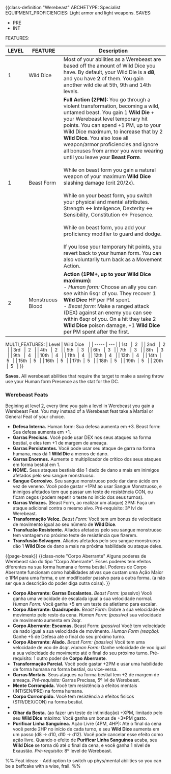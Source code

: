 {{class-definition "Werebeast"
ARCHETYPE: Specialist
EQUIPMENT_PROFICIENCIES: Light armor and light weapons.
SAVES:
- PRE
- INT

FEATURES:

| LEVEL | FEATURE | Description |
| ---- | ---- | ---- |
| 1 | Wild Dice | Most of your abilities as a Werebeast are based off the amount of Wild Dice you have. By default, your Wild Die is a **d8**, and you have **2** of them. You gain another wild die at 5th, 9th and 14th levels. |
| 1 | Beast Form | **Full Action (2PM):** You go through a violent transformation, becoming a wild, untamed beast. You gain 1 **Wild Die** + your Werebeast level temporary hit points. You can spend +1 PM, up to your Wild Dice maximum, to increase that by 2 **Wild Dice**. You also lose all weapon/armor proficiencies and ignore all bonuses from armor you were wearing until you leave your **Beast Form**.<br><br>While on beast form you gain a natural weapon of your maximum **Wild Dice** slashing damage (crit 20/2x).<br><br>While on your beast form, you switch your physical and mental attributes. Strength <-> Inteligence, Dexterity <-> Sensibility, Constitution <-> Presence.<br><br>While on beast form, you add your proficiency modifier to guard and dodge.<br><br>If you lose your temporary hit points, you revert back to your human form. You can also voluntarily turn back as a Movement Action.<br> |
| 2 | Monstruous Blood | **Action (1PM+, up to your Wild Dice maximum):**<br>- *Human form:* Choose an ally you can see within 6sqr of you. They recover 1 **Wild Dice** HP per PM spent.<br>- *Beast form:* Make a ranged attack (DEX) against an enemy you can see within 6sqr of you. On a hit they take 2 **Wild Dice** poison damage, +1 **Wild Dice** per PM spent after the first.<br> |

MULTI_FEATURES:
| Level | Wild Dice    |
| ----- | --- |
| 1st   |  2   |
| 2nd   |  2   |
| 3rd   |  2   |
| 4th   |  2   |
| 5th   |  3   |
| 6th   |  3   |
| 7th   |  3   |
| 8th   |  3   |
| 9th   |  4   |
| 10th  |  4   |
| 11th  |  4   |
| 12th  |  4   |
| 13th  |  4   |
| 14th  |  5   |
| 15th  |  5   |
| 16th  |  5   |
| 17th  |  5   |
| 18th  |  5   |
| 19th  |  5   |
| 20th  |  5   |
}}


**Saves.** All werebeast abilities that require the target to make a saving throw use your Human form Presence as the stat for the DC.

### Werebeast Feats

Begining at level 2, every time you gain a level in Werebeast you gain a Werebeast Feat. You may instead of a Werebeast feat take a Martial or General Feat of your choice.

- **Defesa Interna.** Human form: Sua defesa aumenta em +3. Beast form: Sua defesa aumenta em +1.
- **Garras Precisas.** Você pode usar DEX nos seus ataques na forma bestial, e eles tem +1 de margem de ameaça. 
- **Garras Persistentes.** Você pode usar seu ataque de garra na forma humana, mas dá 1 **Wild Die** a menos de dano. 
- **Garras Enormes.** Aumente o multiplicador de crítico dos seus ataques em forma bestial em 1.
- **NOME.** Seus ataques bestiais dão 1 dado de dano a mais em inimigos afetados pelo seu sangue monstruoso.
- **Sangue Corrosivo.** Seu sangue monstruoso pode dar dano ácido em vez de veneno. Você pode gastar +1PM ao usar Sangue Monstruoso, e inimigos afetados tem que passar um teste de resistência CON, ou ficam cegos (podem repetir o teste no início dos seus turnos).
- **Garras Velozes.** (Beast Form, ao realizar um ataque) 2PM: Faça um ataque adicional contra o mesmo alvo. Pré-requisito: 3º lvl de Werebeast.
- **Transformação Veloz.** *Beast Form:* Você tem um bonus de velocidade de movimento igual ao seu número de **Wild Dice**.
- **Transfuzão Resistente.** Aliados afetados pelo seu sangue monstruoso tem vantagem no próximo teste de resistência que fizerem.
- **Transfusão Selvagem.** Aliados afetados pelo seu sangue monstruoso dão 1 **Wild Dice** de dano a mais na próxima habilidade ou ataque deles.

{{page-break}}
{{class-note "Corpo Aberrante"
Alguns poderes de Werebeast são do tipo "Corpo Aberrante". Esses poderes tem efeitos diferentes na sua forma humana e forma bestial.  Poderes de Corpo Aberrante funcionam como habilidades ativas que custam uma Ação Maior e 1PM para uma forma, e um modificador passivo para a outra forma. (a não ser que a descrição do poder diga outra coisa).
}}

- **Corpo Aberrante: Garras Escalantes.** *Beast Form:* (passivo) Você ganha uma velocidade de escalada igual a sua velocidade normal. *Human Form:* Você ganha +5 em um teste de atletismo para escalar.
- **Corpo Aberrante: Quadrupede.** *Beast Form:* Dobre a sua velocidade de movimento pelo resto da cena. *Human Form: (passivo)* sua velocidade de movimento aumenta em 2sqr.
- **Corpo Aberrante: Escamas.** Beast Form: *(passivo)* Você tem velocidade de nado igual a sua velocidade de movimento. *Human Form (reação):* Ganhe +5 de Defesa até o final do seu próximo turno.
- **Corpo Aberrante: Alado.** *Beast Form: (passivo)* Você tem uma velocidade de voo de 4sqr. *Human Form:* Ganhe velocidade de voo igual a sua velocidade de movimento até o final do seu próximo turno. Pré-requisito: 1 outro poder de **Corpo Aberrante**.
- **Transformação Parcial.** Você pode gastar +2PM e usar uma habilidade de forma humana na forma bestial, ou vice-versa.
- **Garras Mortais.** Seus ataques na forma bestial tem +2 de margem de ameaça. *Pré-requisito:* Garras Precisas, 5º lvl de Werebeast. 
- **Mente Corrompida.** Você tem resistência a efeitos mentais (INT/SEN/PRE) na forma humana.
- **Corpo Corrompido.** Você tem resistência a efeitos físicos (STR/DEX/CON) na forma bestial.
- 
- **Olhar da Besta.** (ao fazer um teste de intimidação) +XPM, limitado pelo seu **Wild Dice** máximo: Você ganha um bonus de +3\*PM gasto.
- **Purificar Linha Sanguínea.** Ação Livre (4PM, 4HP): Até o final da cena você perde 2HP no início de cada turno, e seu **Wild Dice** aumenta em um passo (d8 -> d10, d10 -> d12). Você pode cancelar esse efeito como ação livre. Quando o efeito de **Purificar Linha Sanguínea** acaba, seu **Wild Dice** se torna d6 até o final da cena, e você ganha 1 nível de Exaustão. *Pré-requisito:* 8º level de Werebeast. 

%%
Feat ideas:
	- Add option to switch up phys/mental abilities so you can be a beffcake with a wise, frail.
%%
